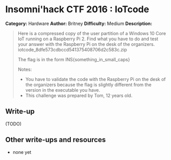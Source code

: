 # Insomni'hack CTF 2016 : IoTcode

**Category:** Hardware
**Author:** Britney
**Difficulty:** Medium
**Description:**

> Here is a compressed copy of the user partition of a Windows 10 Core IoT running on a Raspberry Pi 2. Find what you have to do and test your answer with the Raspberry Pi on the desk of the organizers. iotcode_8dfe573cdbccd541375408706d2c583c.zip
> 
> The flag is in the form INS{something_in_small_caps} 
> 
> Notes:
> - You have to validate the code with the Raspberry Pi on the desk of the organizers because the flag is slightly different from the version in the executable you have.
> - This challenge was prepared by Tom, 12 years old.

## Write-up

(TODO)

## Other write-ups and resources

* none yet
